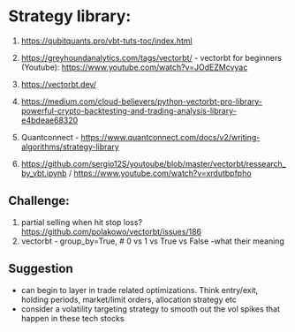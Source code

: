 # Strategy library:

1. https://qubitquants.pro/vbt-tuts-toc/index.html


1. https://greyhoundanalytics.com/tags/vectorbt/  - vectorbt for beginners (Youtube): https://www.youtube.com/watch?v=JOdEZMcvyac

1. https://vectorbt.dev/

1. https://medium.com/cloud-believers/python-vectorbt-pro-library-powerful-crypto-backtesting-and-trading-analysis-library-e4bdeae68320

1. Quantconnect - https://www.quantconnect.com/docs/v2/writing-algorithms/strategy-library

1. https://github.com/sergio12S/youtoube/blob/master/vectorbt/ressearch_by_vbt.ipynb / https://www.youtube.com/watch?v=xrdutbpfpho


## Challenge: 
1. partial selling when hit stop loss? https://github.com/polakowo/vectorbt/issues/186
2. vectorbt - group_by=True, # 0 vs 1 vs True vs False -what their meaning


## Suggestion
- can begin to layer in trade related optimizations. Think entry/exit, holding periods, market/limit orders, allocation strategy etc
- consider a volatility targeting strategy to smooth out the vol spikes that happen in these tech stocks